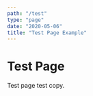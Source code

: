```yaml
---
path: "/test"
type: "page"
date: "2020-05-06"
title: "Test Page Example"
---
```


# Test Page

Test page test copy.
